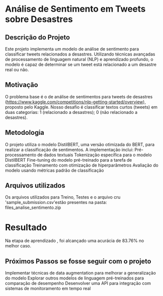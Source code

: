 # Análise de Sentimento em Tweets sobre Desastres
## Descrição do Projeto
Este projeto implementa um modelo de análise de sentimento para classificar tweets relacionados a desastres. Utilizando técnicas avançadas de processamento de linguagem natural (NLP) e aprendizado profundo, o modelo é capaz de determinar se um tweet está relacionado a um desastre real ou não.

## Motivação
O problema base é o de análise de sentimentos para tweets de desastres (https://www.kaggle.com/competitions/nlp-getting-started/overview), proposto pelo Kaggle. Nosso desafio é classificar textos curtos (tweets) em duas categorias:
1 (relacionado a desastres);
0 (não relacionado a desastres).

## Metodologia
O projeto utiliza o modelo DistilBERT, uma versão otimizada do BERT, para realizar a classificação de sentimentos. A implementação inclui:
Pré-processamento de dados textuais
Tokenização específica para o modelo DistilBERT
Fine-tuning do modelo pré-treinado para a tarefa de classificação
Treinamento com otimização de hiperparâmetros
Avaliação do modelo usando métricas padrão de classificação

## Arquivos utilizados
Os arquivos utilizados para Treino, Testes e o arquivo cru 'sample_submission.csv'estão presentes na pasta: files_analise_sentimento.zip

# Resultado
Na etapa de aprendizado , foi alcançado uma acurácia de 83.76% no melhor caso.

## Próximos Passos se fosse seguir com o projeto
Implementar técnicas de data augmentation para melhorar a generalização do modelo
Explorar outros modelos de linguagem pré-treinados para comparação de desempenho
Desenvolver uma API para integração com sistemas de monitoramento em tempo real
